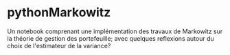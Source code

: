 # pythonMarkowitz


Un notebook comprenant une implémentation des travaux de Markowitz sur la théorie de gestion des portefeuille; avec quelques reflexions autour du choix de l'estimateur de la variance?